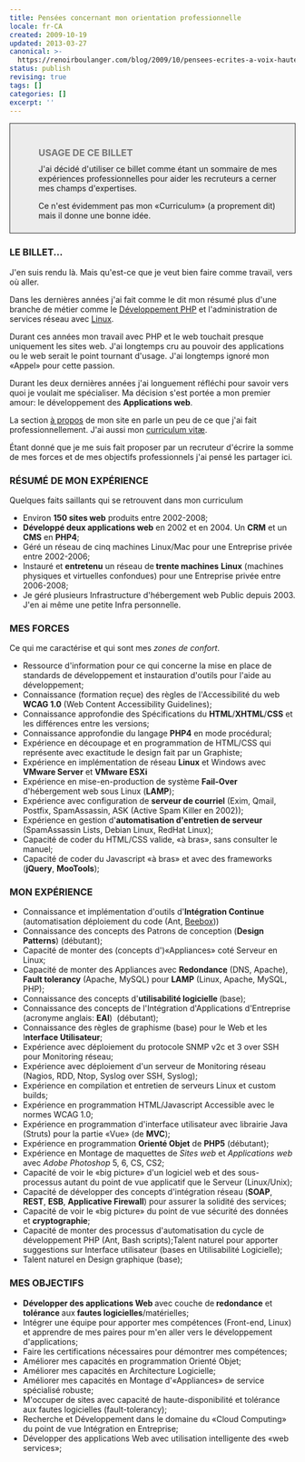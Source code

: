 ```yaml
---
title: Pensées concernant mon orientation professionnelle
locale: fr-CA
created: 2009-10-19
updated: 2013-03-27
canonical: >-
  https://renoirboulanger.com/blog/2009/10/pensees-ecrites-a-voix-haute-pour-mon-orientation-professionnelle/
status: publish
revising: true
tags: []
categories: []
excerpt: ''
---
```


<div style="background:#ececec;margin:5px 0px;padding:18px 8px 8px 50px;border:1px solid #333">
<h3 style="color:#777;margin-bottom:10px;">USAGE DE CE BILLET</h3>
J'ai décidé d'utiliser ce billet comme étant un sommaire de mes expériences professionnelles pour aider les recruteurs a cerner mes champs d'expertises.

Ce n'est évidemment pas mon «Curriculum» (a proprement dit) mais il donne une bonne idée.</div>
<h3>LE BILLET...</h3>
J'en suis rendu là. Mais qu'est-ce que je veut bien faire comme travail, vers où aller.

Dans les dernières années j'ai fait comme le dit mon résumé plus d'une branche de métier comme le [Développement PHP](/blog/category/programmation/) et l'administration de services réseau avec [Linux](/blog/tag/linux/).

Durant ces années mon travail avec PHP et le web touchait presque uniquement les sites web. J'ai longtemps cru au pouvoir des applications ou le web serait le point tournant d'usage. J'ai longtemps ignoré mon «Appel» pour cette passion.

Durant les deux dernières années j'ai longuement réfléchi pour savoir vers quoi je voulait me spécialiser. Ma décision s'est portée a mon premier amour: le développement des <strong>Applications web</strong>.

La section [à propos](/about/) de mon site en parle un peu de ce que j'ai fait professionnellement. J'ai aussi mon [curriculum vitæ](/resume/as-code/).

Étant donné que je me suis fait proposer par un recruteur d'écrire la somme de mes forces et de mes objectifs professionnels j'ai pensé les partager ici.

<!--more-->
<h3>RÉSUMÉ DE MON EXPÉRIENCE</h3>
Quelques faits saillants qui se retrouvent dans mon curriculum
<ul>
	<li>Environ <strong>150 sites web</strong> produits entre 2002-2008;</li>
	<li><strong>Développé deux applications web</strong> en 2002 et en 2004. Un <strong>CRM</strong> et un <strong>CMS</strong> en <strong>PHP4</strong>;</li>
	<li>Géré un réseau de cinq machines Linux/Mac pour une Entreprise privée entre 2002-2006;</li>
	<li>Instauré et <strong>entretenu</strong> un réseau de<strong> trente machines</strong> <strong>Linux</strong> (machines physiques et virtuelles confondues) pour une Entreprise privée entre 2006-2008;</li>
   <li>Je géré plusieurs Infrastructure d'hébergement web Public depuis 2003. J'en ai même une petite Infra personnelle.</li>
</ul>
<h3>MES FORCES</h3>
Ce qui me caractérise et qui sont mes <em>zones de confort</em>.
<ul>
	<li>Ressource d'information pour ce qui concerne la mise en place de standards de développement et instauration d'outils pour l'aide au développement;</li>
	<li>Connaissance (formation reçue) des règles de l'Accessibilité du web <strong>WCAG 1.0</strong> (Web Content Accessibility Guidelines);</li>
	<li>Connaissance approfondie des Spécifications du <strong>HTML</strong>/<strong>XHTML</strong>/<strong>CSS</strong> et les différences entre les versions;</li>
	<li>Connaissance approfondie du langage <strong>PHP4</strong> en mode procédural;</li>
	<li>Expérience en découpage et en programmation de HTML/CSS qui représente avec exactitude le design fait par un Graphiste;</li>
	<li>Expérience en implémentation de réseau <strong>Linux</strong> et Windows avec <strong>VMware Server</strong> et <strong>VMware ESXi</strong></li>
	<li>Expérience en mise-en-production de système <strong>Fail-Over</strong> d'hébergement web sous Linux (<strong>LAMP</strong>);</li>
	<li>Expérience avec configuration de <strong>serveur de courriel</strong> (Exim, Qmail, Postfix, SpamAssassin, ASK (Active Spam Killer en 2002));</li>
	<li>Expérience en gestion d'<strong>automatisation d'entretien de serveur</strong> (SpamAssassin Lists, Debian Linux, RedHat Linux);</li>
	<li>Capacité de coder du HTML/CSS valide, «à bras», sans consulter le manuel;</li>
	<li>Capacité de coder du Javascript «à bras» et avec des frameworks (<strong>jQuery</strong>, <strong>MooTools</strong>);</li>
</ul>
<h3>MON EXPÉRIENCE</h3>
<ul>
	<li>Connaissance et implémentation d'outils d'<strong>Intégration Continue</strong> (automatisation déploiement du code (Ant, <a href="http://www.beebox.ca/">Beebox</a>))</li>
	<li>Connaissance des concepts des Patrons de conception (<strong>Design Patterns</strong>) (débutant);</li>
	<li>Capacité de monter des (concepts d')«Appliances» coté Serveur en Linux;</li>
	<li>Capacité de monter des Appliances avec <strong>Redondance</strong> (DNS, Apache), <strong>Fault tolerancy</strong> (Apache, MySQL) pour <strong>LAMP</strong> (Linux, Apache, MySQL, PHP);</li>
	<li>Connaissance des concepts d'<strong>utilisabilité logicielle </strong>(base);</li>
	<li>Connaissance des concepts de l'Intégration d'Applications d'Entreprise (acronyme anglais: <strong>EAI</strong>)  (débutant);</li>
	<li>Connaissance des règles de graphisme (base) pour le Web et les I<strong>nterface Utilisateur</strong>;</li>
	<li>Expérience avec déploiement du protocole SNMP v2c et 3 over SSH pour Monitoring réseau;</li>
	<li>Expérience avec déploiement d'un serveur de Monitoring réseau (Nagios, RDD, Ntop, Syslog over SSH, Syslog);</li>
	<li>Expérience en compilation et entretien de serveurs Linux et custom builds;</li>
	<li>Expérience en programmation  HTML/Javascript Accessible avec le normes WCAG 1.0;</li>
	<li>Expérience en programmation d'interface utilisateur avec librairie Java (Struts) pour la partie «Vue» (de <strong>MVC</strong>);</li>
	<li>Expérience en programmation <strong>Orienté Objet</strong> de <strong>PHP5</strong> (débutant);</li>
	<li>Expérience en Montage de maquettes de <em>Sites web </em>et <em>Applications web</em> avec <em>Adobe Photoshop</em> 5, 6, CS, CS2;</li>
	<li>Capacité de voir le «big picture» d'un logiciel web et des sous-processus autant du point de vue applicatif que le Serveur (Linux/Unix);</li>
	<li>Capacité de développer des concepts d'intégration réseau (<strong>SOAP</strong>, <strong>REST</strong>, <strong>ESB</strong>, <strong>Applicative Firewall</strong>) pour assurer la solidité des services;</li>
	<li>Capacité de voir le «big picture» du point de vue sécurité des données et <strong>cryptographie</strong>;</li>
	<li>Capacité de monter des processus d'automatisation du cycle de développement PHP (Ant, Bash scripts);Talent naturel pour apporter suggestions sur Interface utilisateur (bases en Utilisabilité Logicielle);</li>
	<li>Talent naturel en Design graphique (base);</li>
</ul>
<h3>MES OBJECTIFS</h3>
<ul>
	<li><strong>Développer des applications </strong><strong>Web </strong>avec couche de<strong> redondance</strong> et <strong>tolérance </strong>aux<strong> fautes logicielles</strong>/matérielles;</li>
	<li>Intégrer une équipe pour apporter mes compétences (Front-end, Linux) et apprendre de mes paires pour m'en aller vers le développement d'applications;</li>
	<li>Faire les certifications nécessaires pour démontrer mes compétences;</li>
	<li>Améliorer mes capacités en programmation Orienté Objet;</li>
	<li>Améliorer mes capacités en Architecture Logicielle;</li>
	<li>Améliorer mes capacités en Montage d'«Appliances» de service spécialisé robuste;</li>
	<li>M'occuper de sites avec capacité de haute-disponibilité et tolérance aux fautes logicielles (fault-tolerancy);</li>
	<li>Recherche et Développement dans le domaine du «Cloud Computing» du point de vue Intégration en Entreprise;</li>
	<li>Développer des applications Web avec utilisation intelligente des «web services»;</li>
</ul>
